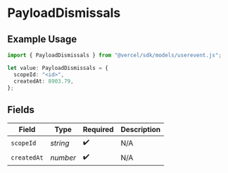 # PayloadDismissals

## Example Usage

```typescript
import { PayloadDismissals } from "@vercel/sdk/models/userevent.js";

let value: PayloadDismissals = {
  scopeId: "<id>",
  createdAt: 8903.79,
};
```

## Fields

| Field              | Type               | Required           | Description        |
| ------------------ | ------------------ | ------------------ | ------------------ |
| `scopeId`          | *string*           | :heavy_check_mark: | N/A                |
| `createdAt`        | *number*           | :heavy_check_mark: | N/A                |